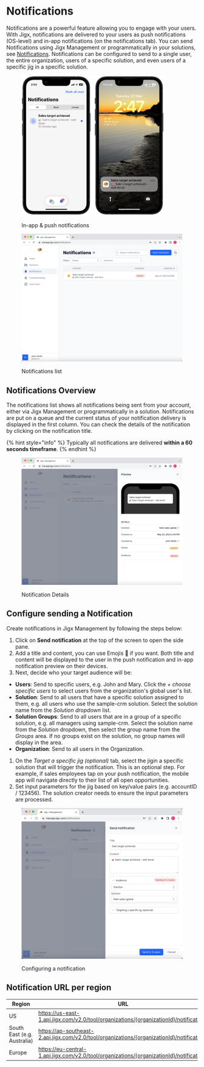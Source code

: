 # Notifications

Notifications are a powerful feature allowing you to engage with your users. With Jigx, notifications are delivered to your users as push notifications (OS-level) and in-app notifications (on the notifications tab). You can send Notifications using Jigx Management or programmatically in your solutions, see [Notifications](../building-apps-with-jigx/additional-functionality/notifications.md). Notifications can be configured to send to a single user, the entire organization, users of a specific solution, and even users of a specific jig in a specific solution.

<figure><img src="../.gitbook/assets/jm-notifications.PNG" alt="In-app &#x26; push notifications" width="375"><figcaption><p>In-app &#x26; push notifications</p></figcaption></figure>

<figure><img src="../.gitbook/assets/jm-NotifListL.png" alt="Notifications list"><figcaption><p>Notifications list</p></figcaption></figure>

## Notifications Overview

The notifications list shows all notifications being sent from your account, either via Jigx Management or programmatically in a solution. Notifications are put on a queue and the current status of your notification delivery is displayed in the first column. You can check the details of the notification by clicking on the notification title.

{% hint style="info" %}
Typically all notifications are delivered **within a 60 seconds timeframe**.
{% endhint %}

<figure><img src="../.gitbook/assets/jm-notifyeditl.png" alt="Notification Details"><figcaption><p>Notification Details</p></figcaption></figure>

## Configure sending a Notification

Create notifications in Jigx Management by following the steps below:

1. Click on **Send notification** at the top of the screen to open the side pane.
2. Add a title and content, you can use Emojis 🎉 if you want. Both title and content will be displayed to the user in the push notification and in-app notification preview on their devices.
3. Next, decide who your target audience will be:

* **Users**: Send to specific users, e.g. John and Mary. Click the _+ choose specific users_ to select users from the organization's global user's list.
* **Solution**: Send to all users that have a specific solution assigned to them, e.g. all users who use the sample-crm solution. Select the solution name from the _Solution dropdown_ list.
* **Solution Groups**: Send to all users that are in a group of a specific solution, e.g. all managers using sample-crm. Select the solution name from the _Solution_ dropdown, then select the group name from the _Groups_ area. If no groups exist on the solution, no group names will display in the area.
* **Organization**: Send to all users in the Organization.

1. On the _Target a specific jig (optional)_ tab, select the jigin a specific solution that will trigger the notification. This is an optional step. For example, if sales employees tap on your push notification, the mobile app will navigate directly to their list of all open opportunities.
2. Set input parameters for the jig based on key/value pairs (e.g. accountID / 123456). The solution creator needs to ensure the input parameters are processed.

<figure><img src="../.gitbook/assets/JM-NotificationConfigL.png" alt="Configuring a notification"><figcaption><p>Configuring a notification</p></figcaption></figure>

## Notification URL per region

<table><thead><tr><th width="224.7734375">Region</th><th>URL</th></tr></thead><tbody><tr><td>US</td><td><a href="https://us-east-1.api.jigx.com/v2.0/tool/organizations/%7BorganizationId%7D/notifications">https://us-east-1.api.jigx.com/v2.0/tool/organizations/{organizationId}/notifications</a></td></tr><tr><td>South East (e.g. Australia)</td><td><a href="https://ap-southeast-2.api.jigx.com/v2.0/tool/organizations/%7BorganizationId%7D/notifications">https://ap-southeast-2.api.jigx.com/v2.0/tool/organizations/{organizationId}/notifications</a></td></tr><tr><td>Europe</td><td><a href="https://eu-central-1.api.jigx.com/v2.0/tool/organizations/%7BorganizationId%7D/notifications">https://eu-central-1.api.jigx.com/v2.0/tool/organizations/{organizationId}/notifications</a></td></tr></tbody></table>
